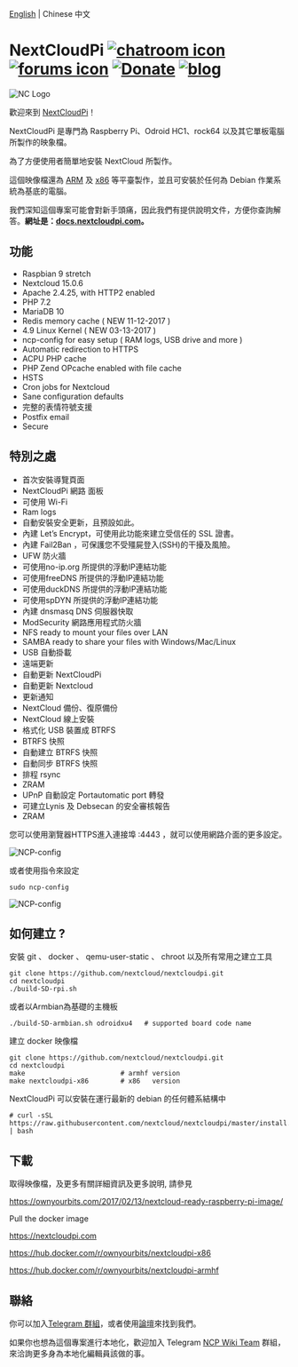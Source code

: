 [English](/README.md) | Chinese 中文


# NextCloudPi [![chatroom icon](https://patrolavia.github.io/telegram-badge/chat.png)](https://t.me/NextCloudPi) [![forums icon](https://img.shields.io/badge/help-forums-blue.svg)](https://help.nextcloud.com/c/support/appliances-docker-snappy-vm) [![Donate](https://img.shields.io/badge/Donate-PayPal-green.svg)](https://www.paypal.com/cgi-bin/webscr?cmd=_donations&business=N8PJHSEQF4G7Y&lc=US&item_name=Own%20Your%20Bits&item_number=NextCloudPi&no_note=1&no_shipping=1&currency_code=EUR&bn=PP%2dDonationsBF%3abtn_donate_LG%2egif%3aNonHosted) [![blog](https://img.shields.io/badge/follow-blog-orange.svg)](https://ownyourbits.com)


![NC Logo](https://ownyourbits.com/wp-content/uploads/2017/11/ncp-square.png)

歡迎來到 [NextCloudPi](https://nextcloudpi.com)！

NextCloudPi 是專門為 Raspberry Pi、Odroid HC1、rock64 以及其它單板電腦所製作的映象檔。

為了方便使用者簡單地安裝 NextCloud 所製作。

這個映像檔還為 [ARM](https://hub.docker.com/r/ownyourbits/nextcloudpi-armhf) 及 [x86](https://hub.docker.com/r/ownyourbits/nextcloudpi-x86) 等平臺製作，並且可安裝於任何為 Debian 作業系統為基底的電腦。


我們深知這個專案可能會對新手頭痛，因此我們有提供說明文件，方便你查詢解答。**網址是：[docs.nextcloudpi.com](docs.nextcloudpi.com)。**

## 功能

 * Raspbian 9 stretch
 * Nextcloud 15.0.6
 * Apache 2.4.25, with HTTP2 enabled
 * PHP 7.2
 * MariaDB 10
 * Redis memory cache ( NEW 11-12-2017 )
 * 4.9 Linux Kernel ( NEW 03-13-2017 )
 * ncp-config for easy setup ( RAM logs, USB drive and more )
 * Automatic redirection to HTTPS
 * ACPU PHP cache
 * PHP Zend OPcache enabled with file cache
 * HSTS
 * Cron jobs for Nextcloud
 * Sane configuration defaults
 * 完整的表情符號支援
 * Postfix email
 * Secure

## 特別之處

 * 首次安裝導覽頁面
 * NextCloudPi 網路 面板
 * 可使用 Wi-Fi
 * Ram logs
 * 自動安裝安全更新，且預設如此。
 * 內建 Let’s Encrypt，可使用此功能來建立受信任的 SSL 證書。
 * 內建 Fail2Ban ，可保護您不受殭屍登入(SSH)的干擾及風險。
 * UFW 防火牆
 * 可使用no-ip.org 所提供的浮動IP連結功能
 * 可使用freeDNS 所提供的浮動IP連結功能
 * 可使用duckDNS 所提供的浮動IP連結功能
 * 可使用spDYN 所提供的浮動IP連結功能
 * 內建 dnsmasq DNS 伺服器快取
 * ModSecurity 網路應用程式防火牆
 * NFS ready to mount your files over LAN
 * SAMBA ready to share your files with Windows/Mac/Linux
 * USB 自動掛載
 * 遠端更新
 * 自動更新 NextCloudPi
 * 自動更新 Nextcloud
 * 更新通知
 * NextCloud 備份、復原備份
 * NextCloud 線上安裝
 * 格式化 USB 裝置成 BTRFS
 * BTRFS 快照
 * 自動建立 BTRFS 快照
 * 自動同步 BTRFS 快照
 * 排程 rsync
 * ZRAM
 * UPnP 自動設定 Portautomatic port 轉發
 * 可建立Lynis 及 Debsecan 的安全審核報告
 * ZRAM

您可以使用瀏覽器HTTPS進入連接埠 :4443 ，就可以使用網路介面的更多設定。


![NCP-config](https://ownyourbits.com/wp-content/uploads/2017/07/web-letsencrypt.jpg)

或者使用指令來設定

```
sudo ncp-config
```

![NCP-config](https://ownyourbits.com/wp-content/uploads/2017/03/ncp-conf-700x456.jpg)


## 如何建立 ?

安裝 git 、 docker 、 qemu-user-static 、 chroot 以及所有常用之建立工具

```
git clone https://github.com/nextcloud/nextcloudpi.git
cd nextcloudpi
./build-SD-rpi.sh
```

或者以Armbian為基礎的主機板

```
./build-SD-armbian.sh odroidxu4   # supported board code name
```

建立 docker 映像檔

```
git clone https://github.com/nextcloud/nextcloudpi.git
cd nextcloudpi
make                        # armhf version
make nextcloudpi-x86        # x86   version
```

NextCloudPi 可以安裝在運行最新的 debian 的任何體系結構中

```
# curl -sSL https://raw.githubusercontent.com/nextcloud/nextcloudpi/master/install.sh | bash
```

## 下載

取得映像檔，及更多有關詳細資訊及更多說明, 請參見

https://ownyourbits.com/2017/02/13/nextcloud-ready-raspberry-pi-image/

Pull the docker image

https://nextcloudpi.com

https://hub.docker.com/r/ownyourbits/nextcloudpi-x86

https://hub.docker.com/r/ownyourbits/nextcloudpi-armhf

## 聯絡

你可以加入[Telegram 群組](https://t.me/NextCloudPi)，或者使用[論壇](https://help.nextcloud.com/c/support/appliances-docker-snappy-vm)來找到我們。

如果你也想為這個專案進行本地化，歡迎加入 Telegram [NCP Wiki Team](https://t.me/NCP_Wiki_Team) 群組，來洽詢更多身為本地化編輯員該做的事。
